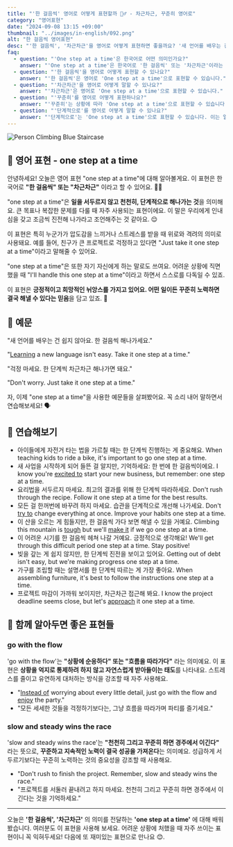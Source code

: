 ```yaml
---
title: "'한 걸음씩' 영어로 어떻게 표현할까 🚶‍♂️ - 차근차근, 꾸준히 영어로"
category: "영어표현"
date: "2024-09-08 13:15 +09:00"
thumbnail: "../images/in-english/092.png"
alt: "한 걸음씩 영어표현"
desc: "'한 걸음씩', '차근차근'을 영어로 어떻게 표현하면 좋을까요? '새 언어를 배우는 건 쉽지 않아요. 한 걸음씩 해나가세요.', '걱정 마세요. 한 단계씩 차근차근 해나가면 돼요.' 등을 영어로 표현하는 법을 배워봅시다. 다양한 예문을 통해서 연습하고 본인의 표현으로 만들어 보세요."
faq:
  - question: "'One step at a time'은 한국어로 어떤 의미인가요?"
    answer: "'One step at a time'은 한국어로 '한 걸음씩' 또는 '차근차근'이라는 의미입니다. 일을 서두르지 않고 천천히, 단계적으로 해나가는 것을 의미합니다."
  - question: "'한 걸음씩'을 영어로 어떻게 표현할 수 있나요?"
    answer: "'한 걸음씩'은 영어로 'One step at a time'으로 표현할 수 있습니다."
  - question: "'차근차근'을 영어로 어떻게 말할 수 있나요?"
    answer: "'차근차근'은 영어로 'One step at a time'으로 표현할 수 있습니다."
  - question: "'꾸준히'를 영어로 어떻게 표현하나요?"
    answer: "'꾸준히'는 상황에 따라 'One step at a time'으로 표현할 수 있습니다. 특히 일을 천천히 꾸준히 해나가는 맥락에서 사용할 수 있습니다."
  - question: "'단계적으로'를 영어로 어떻게 말할 수 있나요?"
    answer: "'단계적으로'는 'One step at a time'으로 표현할 수 있습니다. 이는 일을 순차적으로, 단계별로 진행한다는 의미를 담고 있습니다."
---
```


![Person Climbing Blue Staircase](../images/in-english/092-1.avif)

## 🌟 영어 표현 - one step at a time

안녕하세요! 오늘은 영어 표현 "one step at a time"에 대해 알아볼게요. 이 표현은 한국어로 **"한 걸음씩" 또는 "차근차근"** 이라고 할 수 있어요. 🚶‍♂️

"one step at a time"은 **일을 서두르지 않고 천천히, 단계적으로 해나가는 것**을 의미해요. 큰 목표나 복잡한 문제를 다룰 때 자주 사용되는 표현이에요. 이 말은 우리에게 인내심을 갖고 조금씩 진전해 나가라고 조언해주는 것 같아요. 😌

이 표현은 특히 누군가가 압도감을 느끼거나 스트레스를 받을 때 위로와 격려의 의미로 사용돼요. 예를 들어, 친구가 큰 프로젝트로 걱정하고 있다면 "Just take it one step at a time"이라고 말해줄 수 있어요.

"one step at a time"은 또한 자기 자신에게 하는 말로도 쓰여요. 어려운 상황에 직면했을 때 "I'll handle this one step at a time"이라고 하면서 스스로를 다독일 수 있죠.

이 표현은 **긍정적이고 희망적인 뉘앙스를 가지고 있어요. 어떤 일이든 꾸준히 노력하면 결국 해낼 수 있다는 믿음**을 담고 있죠. 🌟

## 📖 예문

"새 언어를 배우는 건 쉽지 않아요. 한 걸음씩 해나가세요."

"[Learning](/blog/in-english/245.learn/) a new language isn't easy. Take it one step at a time."

"걱정 마세요. 한 단계씩 차근차근 해나가면 돼요."

"Don't worry. Just take it one step at a time."

자, 이제 "one step at a time"을 사용한 예문들을 살펴봤어요. 꼭 소리 내어 말하면서 연습해보세요! 🗣️

## 💬 연습해보기

<ul data-interactive-list>
  <li data-interactive-item>
    <span data-toggler>아이들에게 자전거 타는 법을 가르칠 때는 한 단계씩 진행하는 게 중요해요.</span>
    <span data-answer>When teaching kids to ride a bike, it's important to go one step at a time.</span>
  </li>
  <li data-interactive-item>
    <span data-toggler>새 사업을 시작하게 되어 들뜬 걸 알지만, 기억하세요: 한 번에 한 걸음씩이에요.</span>
    <span data-answer>I know you're <a href="/blog/in-english/003.excited-to-do/">excited to</a> start your new business, but remember: one step at a time.</span>
  </li>
  <li data-interactive-item>
    <span data-toggler>요리법을 서두르지 마세요. 최고의 결과를 위해 한 단계씩 따라하세요.</span>
    <span data-answer>Don't rush through the recipe. Follow it one step at a time for the best results.</span>
  </li>
  <li data-interactive-item>
    <span data-toggler>모든 걸 한꺼번에 바꾸려 하지 마세요. 습관을 단계적으로 개선해 나가세요.</span>
    <span data-answer>Don't <a href="/blog/in-english/117.try-to/">try to</a> change everything at once. Improve your habits one step at a time.</span>
  </li>
  <li data-interactive-item>
    <span data-toggler>이 산을 오르는 게 힘들지만, 한 걸음씩 가다 보면 해낼 수 있을 거예요.</span>
    <span data-answer>Climbing this mountain is <a href="/blog/in-english/183.tough/">tough</a> but we'll <a href="/blog/in-english/244.make-it/">make it</a> if we go one step at a time.</span>
  </li>
  <li data-interactive-item>
    <span data-toggler>이 어려운 시기를 한 걸음씩 헤쳐 나갈 거예요. 긍정적으로 생각해요!</span>
    <span data-answer>We'll get through this difficult period one step at a time. Stay positive!</span>
  </li>
  <li data-interactive-item>
    <span data-toggler>빚을 갚는 게 쉽지 않지만, 한 단계씩 진전을 보이고 있어요.</span>
    <span data-answer>Getting out of debt isn't easy, but we're making progress one step at a time.</span>
  </li>
  <li data-interactive-item>
    <span data-toggler>가구를 조립할 때는 설명서를 한 단계씩 따르는 게 가장 좋아요.</span>
    <span data-answer>When assembling furniture, it's best to follow the instructions one step at a time.</span>
  </li>
  <li data-interactive-item>
    <span data-toggler>프로젝트 마감이 가까워 보이지만, 차근차근 접근해 봐요.</span>
    <span data-answer>I know the project deadline seems close, but let's <a href="/blog/in-english/267.approach/">approach</a> it one step at a time.</span>
  </li>
</ul>

## 🤝 함께 알아두면 좋은 표현들

### go with the flow

'go with the flow'는 **"상황에 순응하다" 또는 "흐름을 따라가다"** 라는 의미예요. 이 표현은 **상황을 억지로 통제하려 하지 않고 자연스럽게 받아들이는 태도**를 나타내요. 스트레스를 줄이고 유연하게 대처하는 방식을 강조할 때 자주 사용해요.

- "[Instead of](/blog/in-english/169.instead-of/) worrying about every little detail, just go with the flow and <a href="/blog/in-english/128.enjoy-ing/">enjoy</a> the party."
- "모든 세세한 것들을 걱정하기보다는, 그냥 흐름을 따라가며 파티를 즐기세요."

### slow and steady wins the race

'slow and steady wins the race'는 **"천천히 그리고 꾸준히 하면 경주에서 이긴다"** 라는 뜻으로, **꾸준하고 지속적인 노력이 결국 성공을 가져온다**는 의미예요. 성급하게 서두르기보다는 꾸준히 노력하는 것의 중요성을 강조할 때 사용해요.

- "Don't rush to finish the project. Remember, slow and steady wins the race."
- "프로젝트를 서둘러 끝내려고 하지 마세요. 천천히 그리고 꾸준히 하면 경주에서 이긴다는 것을 기억하세요."

---

오늘은 **'한 걸음씩', '차근차근'** 의 의미를 전달하는 **'one step at a time'** 에 대해 배워봤습니다. 여러분도 이 표현을 사용해 보세요. 어려운 상황에 처했을 때 자주 쓰이는 표현이니 꼭 익혀두세요! 다음에 또 재미있는 표현으로 만나요 😊.
